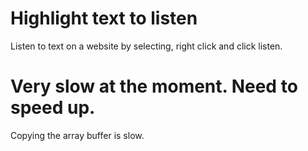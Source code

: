 # Highlight text to listen
Listen to text on a website by selecting, right click and click listen.


# Very slow at the moment. Need to speed up.
Copying the array buffer is slow.